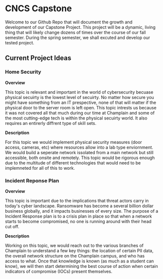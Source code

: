 # CNCS Capstone
Welcome to our Github Repo that will document the growth and development of our Capstone Project. This project will be a dynamic, living thing that will likely change dozens of times over the course of our fall semester. During the spring semester, we shall excuted and develop our tested project.

## Current Project Ideas
### Home Security

**Overview**

This topic is relevant and important in the world of cybersecurity becuase physical secuirty is the lowest level of secuirty. No matter how secure you might have something from an IT prespective, none of that will matter if the physical door to the server room is left open. This topic intrests us because it was not covered all that much during our time at Champlain and some of the most cutting-edge tech is within the physical secuirty world. It also requires an entirerly diffrent type of skill sets.
  
**Description**

For this topic we would implement physical security measures (door access, cameras, etc) where resources allow into a lab type enviornment. We would build a seperate network issolated from a main network but still accessible, both onsite and remotely. This topic would be rigorous enough due to the multitude of different technologies that would need to be implemneted for all of this to work.
  
### Incident Reponse Plan

**Overview**

This topic is important due to the implications that threat actors carry in today's cyber landscape. Ransomware has become a several billion dollar business globally, and it impacts businesses of every size. The purpose of a Incident Response plan is to a crisis plan in place so that when a network starts to become compromised, no one is running around with their head cut off.

**Description**

Working on this topic, we would reach out to the various branches of Champlain to understand a few key things: the location of certain PII data, the overall network structure on the Champlain campus, and who has access to what. Once that knowledge is known (as much as a student can know), we will then start determining the best course of action when certain indicators of compromise (IOCs) present themselves.
